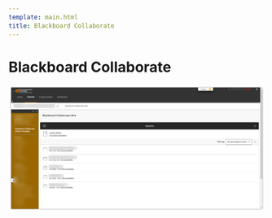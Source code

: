 ```yaml
---
template: main.html
title: Blackboard Collaborate
---
```


<!--

Makrdown Syntax: https://www.markdownguide.org/basic-syntax

Edit things below this point.
Make sure to keep heading for each section and do not make big blocks of text.

-->

# Blackboard Collaborate

<!-- Use this image as needed -->
![Blackboard Collaborate Image](../img/assets/blackboard/collab.png)
